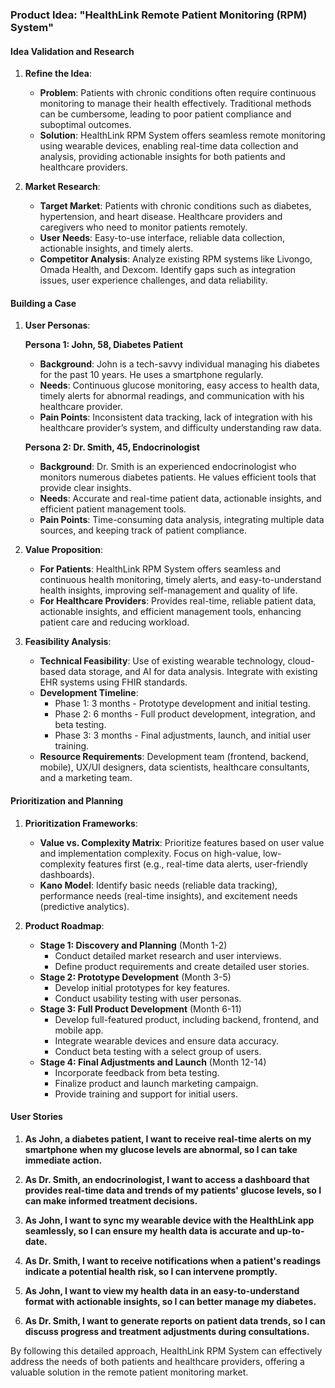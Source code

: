 ### Product Idea: "HealthLink Remote Patient Monitoring (RPM) System"

#### Idea Validation and Research

1. **Refine the Idea**: 
   - **Problem**: Patients with chronic conditions often require continuous monitoring to manage their health effectively. Traditional methods can be cumbersome, leading to poor patient compliance and suboptimal outcomes.
   - **Solution**: HealthLink RPM System offers seamless remote monitoring using wearable devices, enabling real-time data collection and analysis, providing actionable insights for both patients and healthcare providers.

2. **Market Research**:
   - **Target Market**: Patients with chronic conditions such as diabetes, hypertension, and heart disease. Healthcare providers and caregivers who need to monitor patients remotely.
   - **User Needs**: Easy-to-use interface, reliable data collection, actionable insights, and timely alerts.
   - **Competitor Analysis**: Analyze existing RPM systems like Livongo, Omada Health, and Dexcom. Identify gaps such as integration issues, user experience challenges, and data reliability.

#### Building a Case

1. **User Personas**:

   **Persona 1: John, 58, Diabetes Patient**
   - **Background**: John is a tech-savvy individual managing his diabetes for the past 10 years. He uses a smartphone regularly.
   - **Needs**: Continuous glucose monitoring, easy access to health data, timely alerts for abnormal readings, and communication with his healthcare provider.
   - **Pain Points**: Inconsistent data tracking, lack of integration with his healthcare provider’s system, and difficulty understanding raw data.

   **Persona 2: Dr. Smith, 45, Endocrinologist**
   - **Background**: Dr. Smith is an experienced endocrinologist who monitors numerous diabetes patients. He values efficient tools that provide clear insights.
   - **Needs**: Accurate and real-time patient data, actionable insights, and efficient patient management tools.
   - **Pain Points**: Time-consuming data analysis, integrating multiple data sources, and keeping track of patient compliance.

2. **Value Proposition**:
   - **For Patients**: HealthLink RPM System offers seamless and continuous health monitoring, timely alerts, and easy-to-understand health insights, improving self-management and quality of life.
   - **For Healthcare Providers**: Provides real-time, reliable patient data, actionable insights, and efficient management tools, enhancing patient care and reducing workload.

3. **Feasibility Analysis**:
   - **Technical Feasibility**: Use of existing wearable technology, cloud-based data storage, and AI for data analysis. Integrate with existing EHR systems using FHIR standards.
   - **Development Timeline**: 
     - Phase 1: 3 months - Prototype development and initial testing.
     - Phase 2: 6 months - Full product development, integration, and beta testing.
     - Phase 3: 3 months - Final adjustments, launch, and initial user training.
   - **Resource Requirements**: Development team (frontend, backend, mobile), UX/UI designers, data scientists, healthcare consultants, and a marketing team.

#### Prioritization and Planning

1. **Prioritization Frameworks**: 
   - **Value vs. Complexity Matrix**: Prioritize features based on user value and implementation complexity. Focus on high-value, low-complexity features first (e.g., real-time data alerts, user-friendly dashboards).
   - **Kano Model**: Identify basic needs (reliable data tracking), performance needs (real-time insights), and excitement needs (predictive analytics).

2. **Product Roadmap**:
   - **Stage 1: Discovery and Planning** (Month 1-2)
     - Conduct detailed market research and user interviews.
     - Define product requirements and create detailed user stories.
   - **Stage 2: Prototype Development** (Month 3-5)
     - Develop initial prototypes for key features.
     - Conduct usability testing with user personas.
   - **Stage 3: Full Product Development** (Month 6-11)
     - Develop full-featured product, including backend, frontend, and mobile app.
     - Integrate wearable devices and ensure data accuracy.
     - Conduct beta testing with a select group of users.
   - **Stage 4: Final Adjustments and Launch** (Month 12-14)
     - Incorporate feedback from beta testing.
     - Finalize product and launch marketing campaign.
     - Provide training and support for initial users.

#### User Stories

1. **As John, a diabetes patient, I want to receive real-time alerts on my smartphone when my glucose levels are abnormal, so I can take immediate action.**

2. **As Dr. Smith, an endocrinologist, I want to access a dashboard that provides real-time data and trends of my patients' glucose levels, so I can make informed treatment decisions.**

3. **As John, I want to sync my wearable device with the HealthLink app seamlessly, so I can ensure my health data is accurate and up-to-date.**

4. **As Dr. Smith, I want to receive notifications when a patient's readings indicate a potential health risk, so I can intervene promptly.**

5. **As John, I want to view my health data in an easy-to-understand format with actionable insights, so I can better manage my diabetes.**

6. **As Dr. Smith, I want to generate reports on patient data trends, so I can discuss progress and treatment adjustments during consultations.**

By following this detailed approach, HealthLink RPM System can effectively address the needs of both patients and healthcare providers, offering a valuable solution in the remote patient monitoring market.
